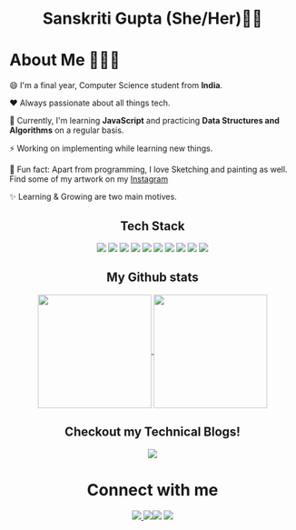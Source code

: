 <h1 align="center"> Sanskriti Gupta (She/Her)👋🏻 </h1>

# About Me 👩🏻‍💻

😄 I'm a final year, Computer Science student from **India**.

❤️ Always passionate about all things tech.

🌱 Currently, I'm learning **JavaScript** and practicing **Data Structures and Algorithms** on a regular basis.

⚡ Working on implementing while learning new things.

🎨 Fun fact: Apart from programming, I love Sketching and painting as well. Find some of my artwork on my [Instagram](https://www.instagram.com/sanskritixart/)

✨ Learning & Growing are two main motives.

<!-- Langs -->

<h2 align="center">Tech Stack</h2>

<p align="center" >
  
<img src="https://img.shields.io/badge/C%2B%2B-00599C?style=for-the-badge&logo=c%2B%2B&logoColor=white" /> 
  <img src="https://img.shields.io/badge/JavaScript-323330?style=for-the-badge&logo=javascript&logoColor=F7DF1E" />
  <img src="https://img.shields.io/badge/Django-092E20?style=for-the-badge&logo=django&logoColor=green" />
  <img src="https://img.shields.io/badge/Python-FFD43B?style=for-the-badge&logo=python&logoColor=blue" />
  <img src="https://img.shields.io/badge/HTML5-E34F26?style=for-the-badge&logo=html5&logoColor=white" />
  <img src="https://img.shields.io/badge/CSS3-1572B6?style=for-the-badge&logo=css3&logoColor=white" />
  <img src="https://img.shields.io/badge/Postman-FF6C37?style=for-the-badge&logo=Postman&logoColor=white" />
  <img src="https://img.shields.io/badge/Node%20js-339933?style=for-the-badge&logo=nodedotjs&logoColor=white" />
  <img src="https://img.shields.io/badge/Express%20js-000000?style=for-the-badge&logo=express&logoColor=white" />
  <img src="https://img.shields.io/badge/Bootstrap-563D7C?style=for-the-badge&logo=bootstrap&logoColor=white"/>
  
</p>

<!-- Stats -->
<h2 align="center">My Github stats</h2>

<p align="center" >

<a href="https://github.com/anuraghazra/github-readme-stats">
  <img height=200 align="center" src="https://github-readme-stats.vercel.app/api?username=SanskritiGupta05&theme=radical" />
</a>
<a href="https://github.com/anuraghazra/convoychat">
  <img height=200 align="center" src="https://github-readme-stats.vercel.app/api/top-langs?username=SanskritiGupta05&&layout=donut-vertical&langs_count=8&card_width=320&theme=radical" />
</a>

</p>
<!-- Blogs -->
<h2 align="center">Checkout my Technical Blogs!</h2>
<p align="center">
<a href="https://sanskritigupta.hashnode.dev/" rel="nofollow"><img src="https://img.shields.io/badge/Hashnode-2962FF?style=for-the-badge&logo=hashnode&logoColor=white"/></a>
</p>

<!-- Connect -->
<h1 align="center">Connect with me</h2>

<p align="center">
<a href="https://twitter.com/GuptaSanskritii" rel="nofollow"><img src="https://img.icons8.com/fluency/48/000000/twitter.png"/></a><a href="mailto:sanskritigupta0005@gmail.com">
<img src="https://img.icons8.com/color/48/000000/gmail-new.png"/></a><a href="https://www.linkedin.com/in/sanskritiguptaa/"><img src="https://img.icons8.com/color/48/000000/linkedin.png"/></a> <a href="https://linkfree.io/SanskritiGupta05"><img src="https://linkfree.io/_next/image?url=%2Flogo192.png&w=32&q=75"/></a>
</p>
